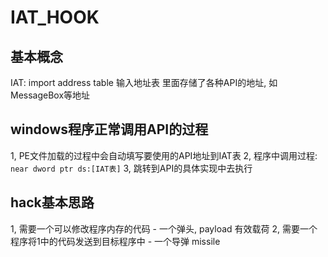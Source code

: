 # IAT_HOOK

## 基本概念
IAT: import address table 输入地址表
里面存储了各种API的地址, 如MessageBox等地址

## windows程序正常调用API的过程
1, PE文件加载的过程中会自动填写要使用的API地址到IAT表
2, 程序中调用过程: `near dword ptr ds:[IAT表]`
3, 跳转到API的具体实现中去执行

## hack基本思路
1, 需要一个可以修改程序内存的代码 - 一个弹头, payload 有效载荷
2, 需要一个程序将1中的代码发送到目标程序中 - 一个导弹 missile
